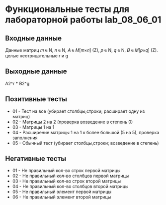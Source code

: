 # Функциональные тесты для лабораторной работы lab_08_06_01

## Входные данные

Данные матриц
𝑚 ∈ N, 𝑛 ∈ N, 𝐴 ∈ 𝑀[𝑚×𝑛] (Z),
𝑝 ∈ N, 𝑞 ∈ N, 𝐵 ∈ 𝑀[𝑝×𝑞] (Z).
целые неотрицательные r и g

## Выходные данные

A2^r * B2^g

## Позитивные тесты

- 01 - Тест на все (убирает столбцы,строки; расширает одну из матриц)
- 02 - Матрицы 2 на 2 (проверка возведение в степень 0)
- 03 - Матрицы 1 на 1 
- 04 - Расширение матрицы 1 на 1 к более большой (5 на 5), проверка заполнения
- 05 - Обычный тест (убирает столбцы,строки; возведение в степень)

## Негативные тесты

- 01 -  Не правильный кол-во строк первой матрицы
- 02 -  Не правильный кол-во столбцов первой матрицы
- 03 -  Не правильный кол-во строк второй матрицы
- 04 -  Не правильный кол-во столбцов второй матрицы
- 05 -  Не правильный элемент первой матрицы
- 06 -  Не правильный элемент второй матрицы
